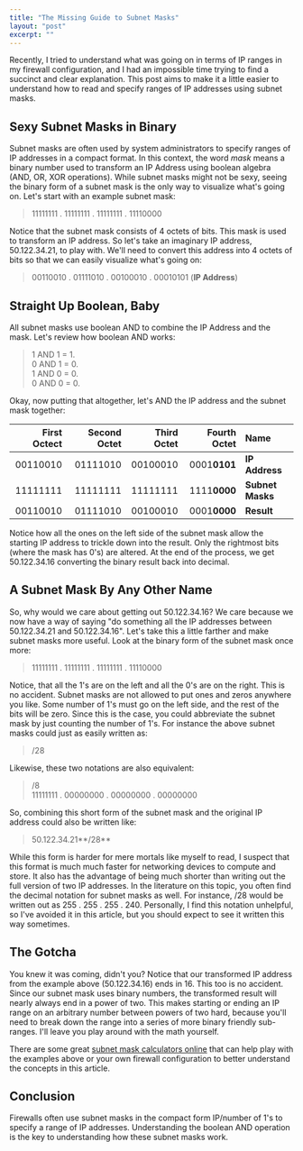 ```yaml
---
title: "The Missing Guide to Subnet Masks"
layout: "post"
excerpt: ""
---
```

Recently, I tried to understand what was going on in terms of IP ranges in my firewall configuration, and I had an impossible time trying to find a succinct and clear explanation. This post aims to make it a little easier to understand how to read and specify ranges of IP addresses using subnet masks. 

Sexy Subnet Masks in Binary
-------------------------------------------

Subnet masks are often used by system administrators to specify ranges of IP addresses in a compact format. In this context, the word _mask_ means a binary number used to transform an IP Address using boolean algebra (AND, OR, XOR operations). While subnet masks might not be sexy, seeing the binary form of a subnet mask is the only way to visualize what's going on. Let's start with an example subnet mask:

> 11111111 . 11111111 . 11111111 . 11110000

Notice that the subnet mask consists of 4 octets of bits. This mask is used to transform an IP address. So let's take an imaginary IP address, 50.122.34.21, to play with. We'll need to convert this address into 4 octets of bits so that we can easily visualize what's going on:

> 00110010 . 01111010 . 00100010 . 00010101 (**IP Address**)

Straight Up Boolean, Baby
--------------------------------------

All subnet masks use boolean AND to combine the IP Address and the mask. Let's review how boolean AND works:

> 1 AND 1 = 1.<br>
> 0 AND 1 = 0.<br>
> 1 AND 0 = 0.<br>
> 0 AND 0 = 0.<br>

Okay, now putting that altogether, let's AND the IP address and the subnet mask together:

| First Octect | Second Octet | Third Octet | Fourth Octet | Name |
|------------------:|---------------------:|------------------:|---------------------:|:---------------------|
| 00110010  | 01111010 | 00100010 | 0001**0101** | **IP Address**      |
| 11111111   | 11111111  | 11111111   | 1111**0000**  | **Subnet Masks** |
| 00110010 | 01111010 | 00100010  | 0001**0000** | **Result**             |

Notice how all the ones on the left side of the subnet mask allow the starting IP address to trickle down into the result. Only the rightmost bits (where the mask has 0's) are altered. At the end of the process, we get 50.122.34.16 converting the binary result back into decimal.

A Subnet Mask By Any Other Name
-----------------------------------------------------

So, why would we care about getting out 50.122.34.16? We care because we now have a way of saying "do something all the IP addresses between 50.122.34.21 and 50.122.34.16". Let's take this a little farther and make subnet masks more useful. Look at the binary form of the subnet mask once more:

> 11111111 . 11111111 . 11111111 . 11110000

Notice, that all the 1's are on the left and all the 0's are on the right. This is no accident. Subnet masks are not allowed to put ones and zeros anywhere you like. Some number of 1's must go on the left side, and the rest of the bits will be zero. Since this is the case, you could abbreviate the subnet mask by just counting the number of 1's. For instance the above subnet masks could just as easily written as:

> /28

Likewise, these two notations are also equivalent:

> /8<br>
> 11111111 . 00000000 . 00000000 . 00000000

So, combining this short form of the subnet mask and the original IP address could also be written like:

> 50.122.34.21**/28**

While this form is harder for mere mortals like myself to read, I suspect that this format is much much faster for networking devices to compute and store. It also has the advantage of being much shorter than writing out the full version of two IP addresses. In the literature on this topic, you often find the decimal notation for subnet masks as well. For instance, /28 would be written out as 255 . 255 . 255 . 240. Personally, I find this notation unhelpful, so I've avoided it in this article, but you should expect to see it written this way sometimes.

The Gotcha
------------------

You knew it was coming, didn't you? Notice that our transformed IP address from the example above (50.122.34.16) ends in 16. This too is no accident. Since our subnet mask uses binary numbers, the transformed result will nearly always end in a power of two. This makes starting or ending an IP range on an arbitrary number between powers of two hard, because you'll need to break down the range into a series of more binary friendly sub-ranges. I'll leave you play around with the math yourself.

There are some great [subnet mask calculators online](http://www.subnetmask.info/) that can help play with the examples above or your own firewall configuration to better understand the concepts in this article. 

Conclusion
----------------

Firewalls often use subnet masks in the compact form IP/number of 1's to specify a range of IP addresses. Understanding the boolean AND operation is the key to understanding how these subnet masks work.